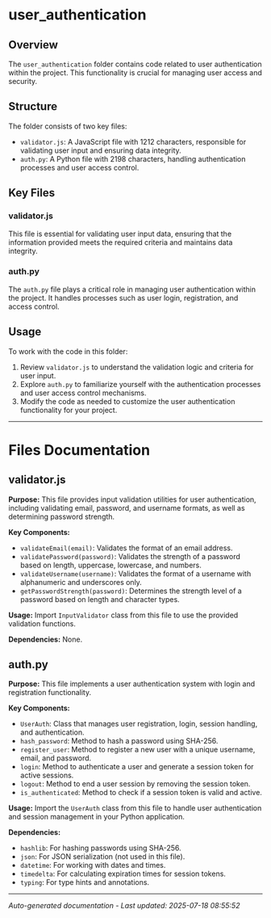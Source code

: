 # user_authentication

## Overview
The `user_authentication` folder contains code related to user authentication within the project. This functionality is crucial for managing user access and security.

## Structure
The folder consists of two key files:
- `validator.js`: A JavaScript file with 1212 characters, responsible for validating user input and ensuring data integrity.
- `auth.py`: A Python file with 2198 characters, handling authentication processes and user access control.

## Key Files
### validator.js
This file is essential for validating user input data, ensuring that the information provided meets the required criteria and maintains data integrity.

### auth.py
The `auth.py` file plays a critical role in managing user authentication within the project. It handles processes such as user login, registration, and access control.

## Usage
To work with the code in this folder:
1. Review `validator.js` to understand the validation logic and criteria for user input.
2. Explore `auth.py` to familiarize yourself with the authentication processes and user access control mechanisms.
3. Modify the code as needed to customize the user authentication functionality for your project.

---

# Files Documentation

## validator.js

**Purpose:** This file provides input validation utilities for user authentication, including validating email, password, and username formats, as well as determining password strength.

**Key Components:**
- `validateEmail(email)`: Validates the format of an email address.
- `validatePassword(password)`: Validates the strength of a password based on length, uppercase, lowercase, and numbers.
- `validateUsername(username)`: Validates the format of a username with alphanumeric and underscores only.
- `getPasswordStrength(password)`: Determines the strength level of a password based on length and character types.

**Usage:** Import `InputValidator` class from this file to use the provided validation functions.

**Dependencies:** None.

## auth.py

**Purpose:** This file implements a user authentication system with login and registration functionality.

**Key Components:**
- `UserAuth`: Class that manages user registration, login, session handling, and authentication.
- `hash_password`: Method to hash a password using SHA-256.
- `register_user`: Method to register a new user with a unique username, email, and password.
- `login`: Method to authenticate a user and generate a session token for active sessions.
- `logout`: Method to end a user session by removing the session token.
- `is_authenticated`: Method to check if a session token is valid and active.

**Usage:** Import the `UserAuth` class from this file to handle user authentication and session management in your Python application.

**Dependencies:** 
- `hashlib`: For hashing passwords using SHA-256.
- `json`: For JSON serialization (not used in this file).
- `datetime`: For working with dates and times.
- `timedelta`: For calculating expiration times for session tokens.
- `typing`: For type hints and annotations.

---
*Auto-generated documentation - Last updated: 2025-07-18 08:55:52*
